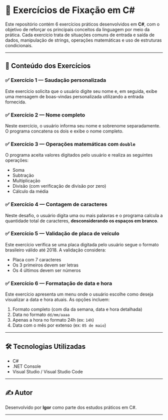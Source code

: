 # 🧠 Exercícios de Fixação em C#

Este repositório contém 6 exercícios práticos desenvolvidos em **C#**, com o objetivo de reforçar os principais conceitos da linguagem por meio da prática. Cada exercício trata de situações comuns de entrada e saída de dados, manipulação de strings, operações matemáticas e uso de estruturas condicionais.

---

## 📂 Conteúdo dos Exercícios

### ✅ Exercício 1 — Saudação personalizada
Este exercício solicita que o usuário digite seu nome e, em seguida, exibe uma mensagem de boas-vindas personalizada utilizando a entrada fornecida.

### ✅ Exercício 2 — Nome completo
Neste exercício, o usuário informa seu nome e sobrenome separadamente. O programa concatena os dois e exibe o nome completo.

### ✅ Exercício 3 — Operações matemáticas com `double`
O programa aceita valores digitados pelo usuário e realiza as seguintes operações:
- Soma
- Subtração
- Multiplicação
- Divisão (com verificação de divisão por zero)
- Cálculo da média

### ✅ Exercício 4 — Contagem de caracteres
Neste desafio, o usuário digita uma ou mais palavras e o programa calcula a quantidade total de caracteres, **desconsiderando os espaços em branco**.

### ✅ Exercício 5 — Validação de placa de veículo
Este exercício verifica se uma placa digitada pelo usuário segue o formato brasileiro válido até 2018. A validação considera:
- Placa com 7 caracteres
- Os 3 primeiros devem ser letras
- Os 4 últimos devem ser números

### ✅ Exercício 6 — Formatação de data e hora
Este exercício apresenta um menu onde o usuário escolhe como deseja visualizar a data e hora atuais. As opções incluem:
1. Formato completo (com dia da semana, data e hora detalhada)
2. Data no formato `dd/mm/aaaa`
3. Apenas a hora no formato 24h (ex: `14h`)
4. Data com o mês por extenso (ex: `05 de maio`)

---

## 🛠️ Tecnologias Utilizadas

- C#
- .NET Console
- Visual Studio / Visual Studio Code

---

## ✍️ Autor

Desenvolvido por **Igor** como parte dos estudos práticos em C#.

---


